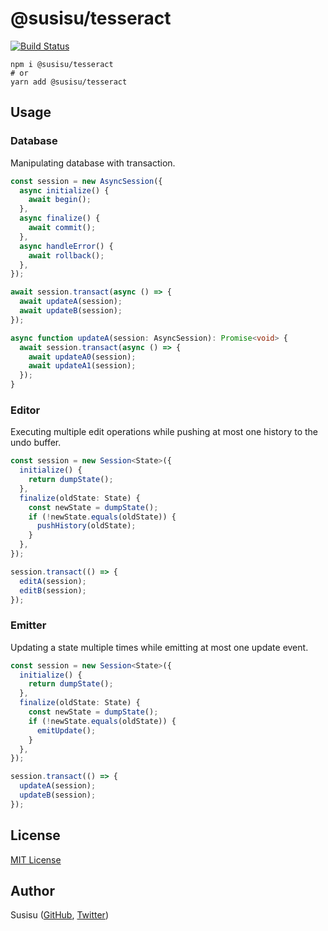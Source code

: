 # @susisu/tesseract

[![Build Status](https://travis-ci.com/susisu/tesseract.svg?branch=master)](https://travis-ci.com/susisu/tesseract)

``` shell
npm i @susisu/tesseract
# or
yarn add @susisu/tesseract
```

## Usage
### Database
Manipulating database with transaction.

``` typescript
const session = new AsyncSession({
  async initialize() {
    await begin();
  },
  async finalize() {
    await commit();
  },
  async handleError() {
    await rollback();
  },
});

await session.transact(async () => {
  await updateA(session);
  await updateB(session);
});

async function updateA(session: AsyncSession): Promise<void> {
  await session.transact(async () => {
    await updateA0(session);
    await updateA1(session);
  });
}
```

### Editor
Executing multiple edit operations while pushing at most one history to the undo buffer.

``` typescript
const session = new Session<State>({
  initialize() {
    return dumpState();
  },
  finalize(oldState: State) {
    const newState = dumpState();
    if (!newState.equals(oldState)) {
      pushHistory(oldState);
    }
  },
});

session.transact(() => {
  editA(session);
  editB(session);
});
```

### Emitter
Updating a state multiple times while emitting at most one update event.

``` typescript
const session = new Session<State>({
  initialize() {
    return dumpState();
  },
  finalize(oldState: State) {
    const newState = dumpState();
    if (!newState.equals(oldState)) {
      emitUpdate();
    }
  },
});

session.transact(() => {
  updateA(session);
  updateB(session);
});
```

## License

[MIT License](http://opensource.org/licenses/mit-license.php)

## Author

Susisu ([GitHub](https://github.com/susisu), [Twitter](https://twitter.com/susisu2413))
